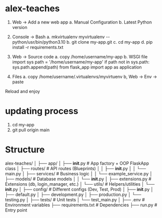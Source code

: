 # alex-teaches

1. Web -> Add a new web app
    a. Manual Configuration
    b. Latest Python version

2. Console -> Bash
    a. mkvirtualenv myvirtualenv --python/usr/bin/python3.10
    b. git clone my-app.git
    c. cd my-app
    d. pip install -r requirements.txt

3. Web -> Source code
    a. copy /home/username/my-app
    b. WSGI file
        import sys
        path = '/home/username/my-app'
        if path not in sys.path:
            sys.path.append(path)
        from flask_app import app as application

4. Files
    a. copy /home/username/.virtualenvs/myvirtuenv
    b, Web -> Env -> paste

Reload and enjoy

# updating process
1. cd my-app
2. git pull origin main

# Structure

alex-teaches/
│
├── app/
│   ├── __init__.py          # App factory + OOP FlaskApp class
│   ├── routes/              # API routes (Blueprints)
│   │   ├── __init__.py
│   │   └── main.py
│   ├── services/            # Business logic
│   │   └── example_service.py
│   ├── models/              # Database models
│   │   └── __init__.py
│   ├── extensions.py        # Extensions (db, login_manager, etc.)
│   └── utils/               # Helpers/utilities
│       └── __init__.py
│
├── config/                  # Different configs (Dev, Test, Prod)
│   ├── __init__.py
│   ├── default.py
│   ├── development.py
│   ├── production.py
│   └── testing.py
│
├── tests/                   # Unit tests
│   └── test_main.py
│
├── .env                     # Environment variables
├── requirements.txt         # Dependencies
├── run.py                   # Entry point
